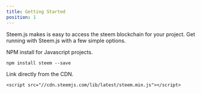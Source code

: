 ```yaml
---
title: Getting Started
position: 1
---
```


Steem.js makes is easy to access the steem blockchain for your project. 
Get running with Steem.js with a few simple options. 

NPM install for Javascript projects. 

```
npm install steem --save
```

Link directly from the CDN. 
```
<script src="//cdn.steemjs.com/lib/latest/steem.min.js"></script>
```